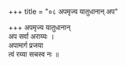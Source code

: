 +++
title = "०८ अपमृज्य यातुधानान् अप"

+++
अपमृज्य यातुधानान्  
अप सर्वा अराय्यः ।  
अपामार्ग प्रजया  
त्वं रय्या सचस्व नः ॥